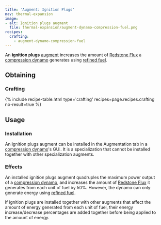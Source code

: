 ```yaml
---
title: 'Augment: Ignition Plugs'
nav: thermal-expansion
image:
- alt: Ignition plugs augment
  file: thermal-expansion/augment-dynamo-compression-fuel.png
recipes:
  crafting:
    - augment-dynamo-compression-fuel
---
```


An **ignition plugs** [augment](/docs/augments/) increases the amount of
[Redstone Flux](/docs/redstone-flux/) a [compression
dynamo](/docs/compression-dynamo/) generates using [refined
fuel](/docs/refined-fuel/).


Obtaining
---------

### Crafting
{% include recipe-table.html type='crafting' recipes=page.recipes.crafting no-result=true %}


Usage
-----

### Installation
An ignition plugs augment can be installed in the Augmentation tab in a
[compression dynamo](/docs/compression-dynamo/)'s GUI. It is a specialization
that cannot be installed together with other specialization augments.

### Effects
An installed ignition plugs augment quadruples the maximum power output of a
[compression dynamo](/docs/compression-dynamo/), and increases the amount of
[Redstone Flux](/docs/redstone-flux/) it generates from each unit of fuel by
50%. However, the dynamo can only generate energy using [refined
fuel](/docs/refined-fuel/).

If ignition plugs are installed together with other augments that affect the
amount of energy generated from each unit of fuel, their energy
increase/decrease percentages are added together before being applied to the
amount of energy.
